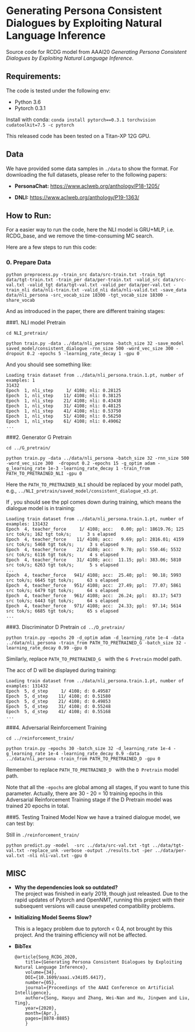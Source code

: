 # Generating Persona Consistent Dialogues by Exploiting Natural Language Inference

Source code for RCDG model from AAAI20 *Generating Persona Consistent Dialogues by Exploiting Natural Language Inference*.


## Requirements:

The code is tested under the following env:

* Python 3.6
* Pytorch 0.3.1

Install with conda: `conda install pytorch==0.3.1 torchvision cudatoolkit=7.5 -c pytorch`

This released code has been tested on a Titan-XP 12G GPU.

## Data
We have provided some data samples in `./data` to show the format. For downloading the full datasets, please refer to the following papers:

* **PersonaChat:** https://www.aclweb.org/anthology/P18-1205/

* **DNLI:** https://www.aclweb.org/anthology/P19-1363/

## How to Run:

For a easier way to run the code, here the NLI model is GRU+MLP, i.e. RCDG_base, and we remove the time-consuming MC search. 

Here are a few steps to run this code:


### 0. Prepare Data
```
python preprocess.py -train_src data/src-train.txt -train_tgt data/tgt-train.txt -train_per data/per-train.txt -valid_src data/src-val.txt -valid_tgt data/tgt-val.txt -valid_per data/per-val.txt -train_nli data/nli-train.txt -valid_nli data/nli-valid.txt -save_data data/nli_persona -src_vocab_size 18300 -tgt_vocab_size 18300 -share_vocab
```


And as introduced in the paper, there are different training stages:

###1. NLI model Pretrain

`cd NLI_pretrain/`

```
python train.py -data ../data/nli_persona -batch_size 32 -save_model saved_model/consistent_dialogue -rnn_size 500 -word_vec_size 300 -dropout 0.2 -epochs 5 -learning_rate_decay 1 -gpu 0
```

And you should see something like:

```
Loading train dataset from ../data/nli_persona.train.1.pt, number of examples: 1
31432
Epoch  1, nli_step     1/ 4108; nli: 0.28125
Epoch  1, nli_step    11/ 4108; nli: 0.38125
Epoch  1, nli_step    21/ 4108; nli: 0.43438
Epoch  1, nli_step    31/ 4108; nli: 0.48125
Epoch  1, nli_step    41/ 4108; nli: 0.53750
Epoch  1, nli_step    51/ 4108; nli: 0.56250
Epoch  1, nli_step    61/ 4108; nli: 0.49062
...
```

###2. Generator G Pretrain

`cd ../G_pretrain/`

```
python train.py -data ../data/nli_persona -batch_size 32 -rnn_size 500 -word_vec_size 300  -dropout 0.2 -epochs 15 -g_optim adam -g_learning_rate 1e-3 -learning_rate_decay 1 -train_from PATH_TO_PRETRAINED_NLI -gpu 0
```
Here the `PATH_TO_PRETRAINED_NLI` should be replaced by your model path, e.g., `../NLI_pretrain/saved_model/consistent_dialogue_e3.pt`.

If , you should see the ppl comes down during training, which means the dialogue model is in training:

```
Loading train dataset from ../data/nli_persona.train.1.pt, number of examples: 131432
Epoch  4, teacher_force     1/ 4108; acc:   0.00; ppl: 18619.76; 125 src tok/s; 162 tgt tok/s;      3 s elapsed
Epoch  4, teacher_force    11/ 4108; acc:   9.69; ppl: 2816.01; 4159 src tok/s; 5468 tgt tok/s;      3 s elapsed
Epoch  4, teacher_force    21/ 4108; acc:   9.78; ppl: 550.46; 5532 src tok/s; 6116 tgt tok/s;      4 s elapsed
Epoch  4, teacher_force    31/ 4108; acc:  11.15; ppl: 383.06; 5810 src tok/s; 6263 tgt tok/s;      5 s elapsed
...
Epoch  4, teacher_force   941/ 4108; acc:  25.40; ppl:  90.18; 5993 src tok/s; 6645 tgt tok/s;     63 s elapsed
Epoch  4, teacher_force   951/ 4108; acc:  27.49; ppl:  77.07; 5861 src tok/s; 6479 tgt tok/s;     64 s elapsed
Epoch  4, teacher_force   961/ 4108; acc:  26.24; ppl:  83.17; 5473 src tok/s; 6443 tgt tok/s;     64 s elapsed
Epoch  4, teacher_force   971/ 4108; acc:  24.33; ppl:  97.14; 5614 src tok/s; 6685 tgt tok/s;     65 s elapsed
...
```

###3. Discriminator D Pretrain
`cd ../D_pretrain/`

```
python train.py -epochs 20 -d_optim adam -d_learning_rate 1e-4 -data ../data/nli_persona -train_from PATH_TO_PRETRAINED_G -batch_size 32 -learning_rate_decay 0.99 -gpu 0
```

Similarly, replace `PATH_TO_PRETRAINED_G ` with the `G Pretrain` model path.

The acc of D will be displayed during training:

```
Loading train dataset from ../data/nli_persona.train.1.pt, number of examples: 131432
Epoch  5, d_step     1/ 4108; d: 0.49587
Epoch  5, d_step    11/ 4108; d: 0.51580
Epoch  5, d_step    21/ 4108; d: 0.49853
Epoch  5, d_step    31/ 4108; d: 0.55248
Epoch  5, d_step    41/ 4108; d: 0.55168
...
```

###4. Adversarial Reinforcement Training

`cd ../reinforcement_train/`

```
python train.py -epochs 30 -batch_size 32 -d_learning_rate 1e-4 -g_learning_rate 1e-4 -learning_rate_decay 0.9 -data ../data/nli_persona -train_from PATH_TO_PRETRAINED_D -gpu 0
```

Remember to replace `PATH_TO_PRETRAINED_D ` with the `D Pretrain` model path.

Note that all the `-epochs` are global among all stages,  if you want to tune this parameter. Actually, there are 30 - 20 = 10 training epochs in this Adversarial Reinforcement Training stage if the D Pretrain model was trained 20 epochs in total.
 

###5. Testing Trained Model
Now we have a trained dialogue model, we can test by:

Still in `./reinforcement_train/`


```
python predict.py -model  -src ../data/src-val.txt -tgt ../data/tgt-val.txt -replace_unk -verbose -output ./results.txt -per ../data/per-val.txt -nli nli-val.txt -gpu 0
```

## MISC
* **Why the dependencies look so outdated?**	
	The project was finished in early 2019, though just releasted. Due to the rapid updates of Pytorch and OpenNMT, running this project with their subsequent versions will cause unexpeted compatibility problems.
	
* **Initializing Model Seems Slow?**	
	
	This is a legacy problem due to pytorch < 0.4, not brought by this project. And the training efficiency will not be affected.


* **BibTex**
	
	```
	@article{Song_RCDG_2020,
		title={Generating Persona Consistent Dialogues by Exploiting Natural Language Inference},
		volume={34},
		DOI={10.1609/aaai.v34i05.6417},
		number={05},
		journal={Proceedings of the AAAI Conference on Artificial Intelligence},
		author={Song, Haoyu and Zhang, Wei-Nan and Hu, Jingwen and Liu, Ting},
		year={2020},
		month={Apr.},
		pages={8878-8885}
		}
	```
	